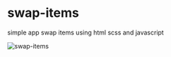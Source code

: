 # swap-items
simple app swap items using html scss and javascript



![swap-items](https://user-images.githubusercontent.com/50907905/207659091-cb142673-8dd4-427d-ba2e-f76577e4226d.png)
